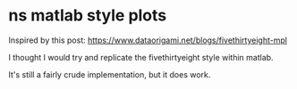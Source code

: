 ns matlab style plots
=====================

Inspired by this post:
https://www.dataorigami.net/blogs/fivethirtyeight-mpl

I thought I would try and replicate the fivethirtyeight style within matlab. 


It's still a fairly crude implementation, but it does work.
